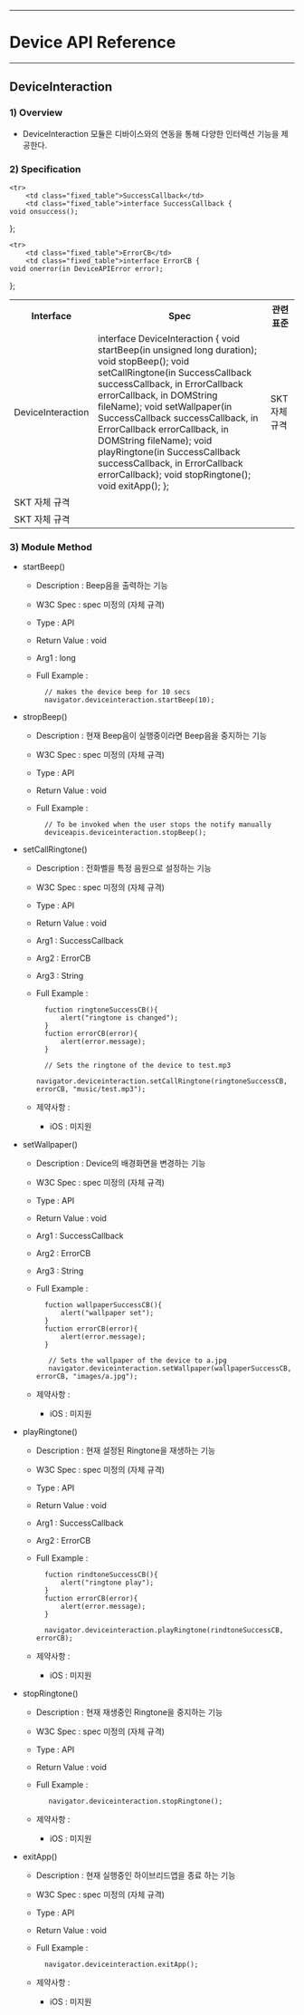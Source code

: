 <!--
layout: 'post'
section: 'Cornerstone Framework'
title: 'DeviceInteraction'
outline: 'DeviceInteraction 모듈은 디바이스와의 연동을 통해 다양한 인터렉션 기능을 제공한다.'
date: '2012-11-16'
tagstr: 'runtime'
subsection: 'Runtime'
order: '[6, 5, 15]'
thumbnail: '6.1.00.runtime_structure.png'
-->

----------

# Device API Reference 

----------

## DeviceInteraction  

### 1) Overview

- DeviceInteraction 모듈은 디바이스와의 연동을 통해 다양한 인터렉션 기능을 제공한다.

### 2) Specification

<table class="table table-bordered">
	<tr>
		<th class="fixed_table">Interface</th>
		<th class="fixed_table">Spec</th>
		<th>관련 표준</th>
	</tr>
	<tr>
		<td class="fixed_table">DeviceInteraction</td>
		<td class="fixed_table">interface DeviceInteraction {
	void startBeep(in unsigned long duration);
	void stopBeep();
	void setCallRingtone(in SuccessCallback successCallback, 
	                          in ErrorCallback errorCallback, 
	                          in DOMString fileName);
	void setWallpaper(in SuccessCallback successCallback, 
	                          in ErrorCallback errorCallback, 
	                          in DOMString fileName);
	void playRingtone(in SuccessCallback successCallback, 
	                          in ErrorCallback errorCallback);
	void stopRingtone();
	void exitApp();
};
		</td>
		<td>SKT 자체 규격</td>
	</tr>

	<tr>
		<td class="fixed_table">SuccessCallback</td>
		<td class="fixed_table">interface SuccessCallback {
	void onsuccess();
};
		</td>
		<td>SKT 자체 규격</td>
	</tr>

	<tr>
		<td class="fixed_table">ErrorCB</td>
		<td class="fixed_table">interface ErrorCB {
	void onerror(in DeviceAPIError error);
};
		</td>
		<td>SKT 자체 규격</td>
	</tr>

</table>

### 3) Module Method

- startBeep()

	- Description : Beep음을 출력하는 기능 
	- W3C Spec : spec 미정의 (자체 규격)
	- Type : API 
	- Return Value : void
	- Arg1 : long
	- Full Example :

			// makes the device beep for 10 secs
			navigator.deviceinteraction.startBeep(10);

- stropBeep()

	- Description : 현재 Beep음이 실행중이라면 Beep음을 중지하는 기능 
	- W3C Spec : spec 미정의 (자체 규격)
	- Type : API 
	- Return Value : void
	- Full Example :

			// To be invoked when the user stops the notify manually
			deviceapis.deviceinteraction.stopBeep();

- setCallRingtone()

	- Description : 전화벨을 특정 음원으로 설정하는 기능
	- W3C Spec : spec 미정의 (자체 규격)
	- Type : API 
	- Return Value : void
	- Arg1 : SuccessCallback
	- Arg2 : ErrorCB
	- Arg3 : String
	- Full Example :

			fuction ringtoneSuccessCB(){
				alert("ringtone is changed");
			}
			fuction errorCB(error){
				alert(error.message);
			}

    		// Sets the ringtone of the device to test.mp3
		    navigator.deviceinteraction.setCallRingtone(ringtoneSuccessCB, errorCB, "music/test.mp3"); 

	- 제약사항 : 
		- iOS : 미지원 

- setWallpaper()

	- Description : Device의 배경화면을 변경하는 기능 
	- W3C Spec : spec 미정의 (자체 규격)
	- Type : API 
	- Return Value : void
	- Arg1 : SuccessCallback
	- Arg2 : ErrorCB
	- Arg3 : String
	- Full Example :

			fuction wallpaperSuccessCB(){
				alert("wallpaper set");
			}
			fuction errorCB(error){
				alert(error.message);
			}

   			 // Sets the wallpaper of the device to a.jpg
			 navigator.deviceinteraction.setWallpaper(wallpaperSuccessCB, errorCB, "images/a.jpg"); 

	- 제약사항 : 
		- iOS : 미지원 

- playRingtone()

	- Description : 현재 설정된 Ringtone을 재생하는 기능
	- W3C Spec : spec 미정의 (자체 규격)
	- Type : API 
	- Return Value : void
	- Arg1 : SuccessCallback
	- Arg2 : ErrorCB
	- Full Example :

			fuction rindtoneSuccessCB(){
				alert("ringtone play");
			}
			fuction errorCB(error){
				alert(error.message);
			}

			navigator.deviceinteraction.playRingtone(rindtoneSuccessCB, errorCB); 

	- 제약사항 : 
		- iOS : 미지원 

- stopRingtone()

	- Description : 현재 재생중인 Ringtone을 중지하는 기능
	- W3C Spec : spec 미정의 (자체 규격)
	- Type : API 
	- Return Value : void
	- Full Example :

			 navigator.deviceinteraction.stopRingtone(); 

	- 제약사항 : 
		- iOS : 미지원 

- exitApp()

	- Description : 현재 실행중인 하이브리드앱을 종료 하는 기능 
	- W3C Spec : spec 미정의 (자체 규격)
	- Type : API 
	- Return Value : void
	- Full Example :

			navigator.deviceinteraction.exitApp();  

	- 제약사항 : 
		- iOS : 미지원 